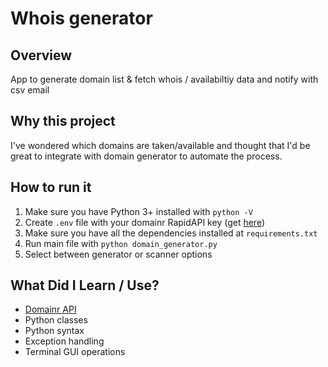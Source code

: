 # Whois generator

## Overview
App to generate domain list & fetch whois / availabiltiy data and notify with csv email

## Why this project
I've wondered which domains are taken/available and thought that I'd be great
to integrate with domain generator to automate the process.

## How to run it
1. Make sure you have Python 3+ installed with `python -V`
2. Create `.env` file with your domainr RapidAPI key (get [here](https://rapidapi.com/developer/))
3. Make sure you have all the dependencies installed at `requirements.txt`
4. Run main file with `python domain_generator.py`
5. Select between generator or scanner options 

## What Did I Learn / Use?
- [Domainr API](https://domainr.com/docs/api)
- Python classes
- Python syntax
- Exception handling
- Terminal GUI operations